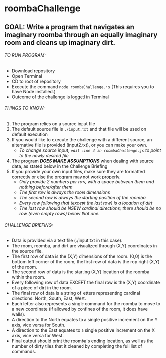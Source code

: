 # roombaChallenge


## GOAL: Write a program that navigates an imaginary roomba through an equally imaginary room and cleans up imaginary dirt.

###### TO RUN PROGRAM:
- Download repository
- Open Terminal
- CD to root of repository
- Execute the command `node roombaChallenge.js` (This requires you to have Node installed.)
- Outcome of the challenge is logged in Terminal

###### THINGS TO KNOW:
1. The program relies on a source input file
2. The default source file is `./input.txt` and that file will be used on default execution
3. If you would like to execute the challenge with a different source, an alternative file is provided (input2.txt), or you can make your own.
   - *To change source input, `edit line 4 in roombaChallenge.js` to point to the newly desired file*
4. The program ***DOES MAKE ASSUMPTIONS*** when dealing with source data, as stated below in the Challenge Briefing
5. If you provide your own input files, make sure they are formatted correctly or else the program may not work properly.
   - *Only provide 2 numbers per row, with a space between them and nothing before/after them*
   - *The first row is always the room dimensions*
   - *The second row is always the starting position of the roomba*
   - *Every row following that (except the last row) is a location of dirt*
   - *The last row should be NSEW cardinal directions; there should be no row (even empty rows) below that one.*

###### CHALLENGE BRIEFING:
* Data is provided via a text file (./input.txt in this case).
* The room, roomba, and dirt are visualized through (X,Y) coordinates in the source file.
* The first row of data is the (X,Y) dimensions of the room. (0,0) is the bottom left corner of the room, the first row of data is the rop right (X,Y) of the room.
* The second row of data is the starting (X,Y) location of the roomba within the room.
* Every following row of data EXCEPT the final row is the (X,Y) coordinate of a piece of dirt in the room.
* The final row of data is a string of letters representing cardinal directions: North, South, East, West.
* Each letter also represents a single command for the roomba to move to a new coordinate (if allowed by confines of the room, it does have walls).
* A direction to the North equates to a single positive increment on the Y axis, vice versa for South.
* A direction to the East equates to a single positive increment on the X axis, vice versa for West.
* Final output should print the roomba's ending location, as well as the number of dirty tiles that it cleaned by completing the full list of commands.
